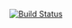 [![Build Status](https://travis-ci.org/BURNINGTIGER/lab05.svg?branch=master)](https://travis-ci.org/BURNINGTIGER/lab05)

